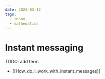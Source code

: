 ```yaml
---
date: 2023-03-12
tags:
  - inbox
  - mathematics
---
```


# Instant messaging

TODO: add term

- [[How_do_I_work_with_instant_messages]]
